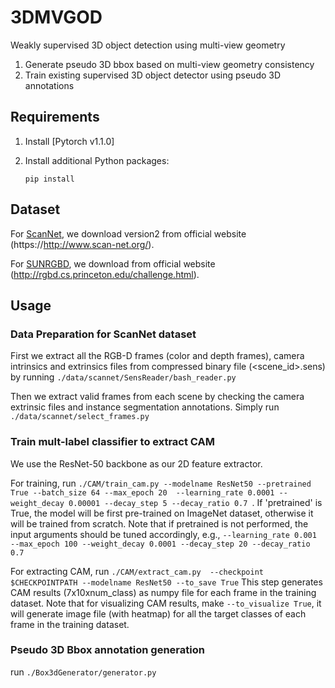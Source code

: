 # 3DMVGOD
Weakly supervised 3D object detection using multi-view geometry
1. Generate pseudo 3D bbox based on multi-view geometry consistency
2. Train existing supervised 3D object detector using pseudo 3D annotations 


## Requirements

1. Install [Pytorch v1.1.0] 

2. Install additional Python packages: 
   ```
   pip install 
   ```


## Dataset
For [ScanNet](http://www.scan-net.org/changelog#scannet-v2-2018-06-11), we download version2 from official website 
(https://http://www.scan-net.org/). 

For [SUNRGBD](http://rgbd.cs.princeton.edu/data/SUNRGBD.zip), we download from official website 
(http://rgbd.cs.princeton.edu/challenge.html). 
   
   
## Usage 

### Data Preparation for ScanNet dataset
First we extract all the RGB-D frames (color and depth frames), camera intrinsics and extrinsics files from 
compressed binary file (<scene_id>.sens) by running ```./data/scannet/SensReader/bash_reader.py``` 

Then we extract valid frames from each scene by checking the camera extrinsic files and instance segmentation
 annotations. 
Simply run  ```./data/scannet/select_frames.py```


### Train mult-label classifier to extract CAM
We use the ResNet-50 backbone as our 2D feature extractor.

For training, run ```./CAM/train_cam.py --modelname ResNet50 --pretrained True --batch_size 64 --max_epoch 20 
--learning_rate 0.0001 --weight_decay 0.00001 --decay_step 5 --decay_ratio 0.7 ```.
If 'pretrained' is True, the model will be first  pre-trained on ImageNet dataset, otherwise it will be trained 
from scratch. 
Note that if pretrained is not performed, the input arguments should be tuned accordingly, e.g., 
```--learning_rate 0.001 --max_epoch 100 --weight_decay 0.0001 --decay_step 20 --decay_ratio 0.7```

For extracting CAM, run ```./CAM/extract_cam.py  --checkpoint $CHECKPOINTPATH --modelname ResNet50 --to_save True```
This step generates CAM results (7x10xnum_class) as numpy file for each frame in the training dataset. 
Note that for visualizing CAM results, make ```--to_visualize True```, it will generate image file (with heatmap) for 
all the target classes of each frame in the training dataset.


### Pseudo 3D Bbox annotation generation
run ```./Box3dGenerator/generator.py ``` 
